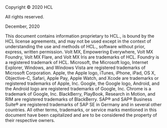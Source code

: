                    

Copyright © 2020 HCL

All rights reserved.

December, 2020

This document contains information proprietary to HCL., is bound by the HCL license agreements, and may not be used except in the context of understanding the use and methods of HCL., software without prior, express, written permission. Volt MX, Empowering Everywhere, Volt MX Foundry, Volt MX Flare, and Volt MX Iris are trademarks of HCL. Foundry is a registered trademark of HCL. Microsoft, the Microsoft logo, Internet Explorer, Windows, and Windows Vista are registered trademarks of Microsoft Corporation. Apple, the Apple logo, iTunes, iPhone, iPad, OS X, Objective-C, Safari, Apple Pay, Apple Watch, and Xcode are trademarks or registered trademarks of Apple, Inc. Google, the Google logo, Android, and the Android logo are registered trademarks of Google, Inc. Chrome is a trademark of Google, Inc. BlackBerry, PlayBook, Research in Motion, and RIM are registered trademarks of BlackBerry. SAP® and SAP® Business Suite® are registered trademarks of SAP SE in Germany and in several other countries. All other terms, trademarks, or service marks mentioned in this document have been capitalized and are to be considered the property of their respective owners.
